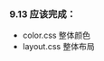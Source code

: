 <!--
 * @Description: 
 * @Date: 2020-09-13 00:32:50
-->
### 9.13 应该完成：
- color.css 整体颜色
- layout.css 整体布局